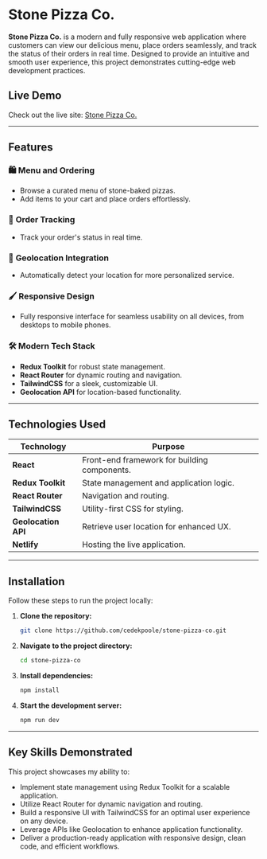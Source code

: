 # Stone Pizza Co.

**Stone Pizza Co.** is a modern and fully responsive web application where customers can view our delicious menu, place orders seamlessly, and track the status of their orders in real time. Designed to provide an intuitive and smooth user experience, this project demonstrates cutting-edge web development practices.

## Live Demo

Check out the live site: [Stone Pizza Co.](https://stone-pizza-co.netlify.app)

---

## Features

### 🛍️ **Menu and Ordering**

- Browse a curated menu of stone-baked pizzas.
- Add items to your cart and place orders effortlessly.

### 🚚 **Order Tracking**

- Track your order's status in real time.

### 📍 **Geolocation Integration**

- Automatically detect your location for more personalized service.

### 🖌️ **Responsive Design**

- Fully responsive interface for seamless usability on all devices, from desktops to mobile phones.

### 🛠️ **Modern Tech Stack**

- **Redux Toolkit** for robust state management.
- **React Router** for dynamic routing and navigation.
- **TailwindCSS** for a sleek, customizable UI.
- **Geolocation API** for location-based functionality.

---

## Technologies Used

| Technology          | Purpose                                      |
| ------------------- | -------------------------------------------- |
| **React**           | Front-end framework for building components. |
| **Redux Toolkit**   | State management and application logic.      |
| **React Router**    | Navigation and routing.                      |
| **TailwindCSS**     | Utility-first CSS for styling.               |
| **Geolocation API** | Retrieve user location for enhanced UX.      |
| **Netlify**         | Hosting the live application.                |

---

## Installation

Follow these steps to run the project locally:

1. **Clone the repository:**
   ```bash
   git clone https://github.com/cedekpoole/stone-pizza-co.git
   ```
2. **Navigate to the project directory:**

   ```bash
   cd stone-pizza-co
   ```

3. **Install dependencies:**

   ```bash
   npm install
   ```

4. **Start the development server:**
   ```bash
   npm run dev
   ```

---

## Key Skills Demonstrated

This project showcases my ability to:

- Implement state management using Redux Toolkit for a scalable application.
- Utilize React Router for dynamic navigation and routing.
- Build a responsive UI with TailwindCSS for an optimal user experience on any device.
- Leverage APIs like Geolocation to enhance application functionality.
- Deliver a production-ready application with responsive design, clean code, and efficient workflows.
